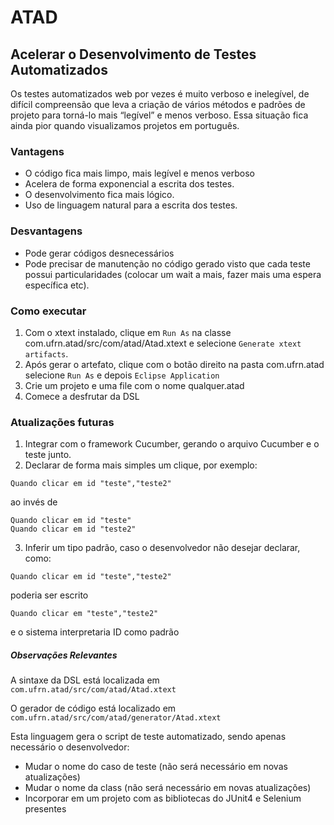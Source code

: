 # ATAD
## Acelerar o Desenvolvimento de Testes Automatizados 

Os testes automatizados web por vezes é muito verboso e inelegível, de difícil compreensão que leva a criação de vários métodos e padrões de projeto para torná-lo mais “legível” e menos verboso. Essa situação fica ainda pior quando visualizamos projetos em português.

### Vantagens

- O código fica mais limpo, mais legível e menos verboso
- Acelera de forma exponencial a escrita dos testes.
- O desenvolvimento fica mais lógico.
- Uso de linguagem natural para a escrita dos testes.

### Desvantagens

- Pode gerar códigos desnecessários
- Pode precisar de manutenção no código gerado visto que cada teste possui particularidades (colocar um wait a mais, fazer mais uma espera específica etc).


### Como executar

1. Com o xtext instalado, clique em ```Run As``` na classe com.ufrn.atad/src/com/atad/Atad.xtext e selecione ```Generate xtext artifacts```.
2. Após gerar o artefato, clique com o botão direito na pasta com.ufrn.atad selecione ```Run As``` e depois ```Eclipse Application```
3. Crie um projeto e uma file com o nome qualquer.atad
4. Comece a desfrutar da DSL

### Atualizações futuras

1. Integrar com o framework Cucumber, gerando o arquivo Cucumber e o teste junto.
2. Declarar de forma mais simples um clique, por exemplo: 
```
Quando clicar em id "teste","teste2"
``` 
ao invés de  
```
Quando clicar em id "teste"  
Quando clicar em id "teste2"
```
3. Inferir um tipo padrão, caso o desenvolvedor não desejar declarar, como:
```
Quando clicar em id "teste","teste2"
``` 
poderia ser escrito
```
Quando clicar em "teste","teste2"
``` 
e o sistema interpretaria ID como padrão

##### Observações Relevantes

A sintaxe da DSL está localizada em ```com.ufrn.atad/src/com/atad/Atad.xtext```

O gerador de código está localizado em ```com.ufrn.atad/src/com/atad/generator/Atad.xtext```

Esta linguagem gera o script de teste automatizado, sendo apenas necessário o desenvolvedor:

- Mudar o nome do caso de teste (não será necessário em novas atualizações)
- Mudar o nome da class (não será necessário em novas atualizações)
- Incorporar em um projeto com as bibliotecas do JUnit4 e Selenium presentes
